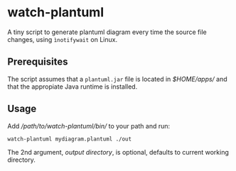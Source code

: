 # watch-plantuml

A tiny script to generate plantuml diagram every time the source file changes, using `ìnotifywait` on Linux.

## Prerequisites

The script assumes that a `plantuml.jar` file is located in *$HOME/apps/* and that the appropiate Java runtime is installed.

## Usage

Add */path/to/watch-plantuml/bin/* to your path and run:

`watch-plantuml mydiagram.plantuml ./out`

The 2nd argument, *output directory*, is optional, defaults to current working directory.
